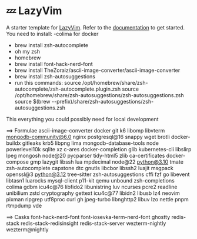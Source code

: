 # 💤 LazyVim

A starter template for [LazyVim](https://github.com/LazyVim/LazyVim).
Refer to the [documentation](https://lazyvim.github.io/installation) to get started.
You need to install:
-colima for docker

- brew install zsh-autocomplete
- oh my zsh
- homebrew
- brew install font-hack-nerd-font
- brew install TheZoraiz/ascii-image-converter/ascii-image-converter
- brew install zsh-autosuggestions
- run this commands:
  source /opt/homebrew/share/zsh-autocomplete/zsh-autocomplete.plugin.zsh
  source /opt/homebrew/share/zsh-autosuggestions/zsh-autosuggestions.zsh
  source $(brew --prefix)/share/zsh-autosuggestions/zsh-autosuggestions.zsh

This everything you could possibly need for local development

==> Formulae
ascii-image-converter docker git k6 libomp libvterm mongodb-community@6.0 nginx postgresql@16 snappy wget
brotli docker-buildx gitleaks krb5 libpng lima mongodb-database-tools node powerlevel10k sqlite xz
c-ares docker-completion glib kubernetes-cli libslirp lpeg mongosh node@20 pycparser tidy-html5 zlib
ca-certificates docker-compose gmp lazygit libssh lua mpdecimal node@22 python@3.10 tmate zsh-autocomplete
capstone dtc gnutls libcbor libssh2 luajit msgpack openssl@3 python@3.12 tree-sitter zsh-autosuggestions
cffi fzf go libevent libtasn1 luarocks mysql-client p11-kit qemu unbound zsh-completions
colima gdbm icu4c@76 libfido2 libunistring luv ncurses pcre2 readline unibilium zstd
cryptography gettext icu4c@77 libidn2 libusb lz4 neovim pixman ripgrep utf8proc
curl gh jpeg-turbo libnghttp2 libuv lzo nettle pnpm rtmpdump vde

==> Casks
font-hack-nerd-font font-iosevka-term-nerd-font ghostty redis-stack redis-stack-redisinsight redis-stack-server wezterm-nightly wezterm@nightly
